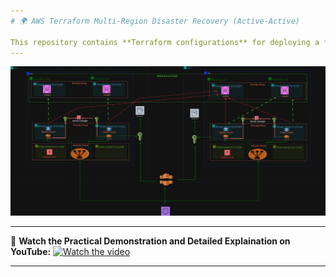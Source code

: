 ```yaml
---
# 🌍 AWS Terraform Multi-Region Disaster Recovery (Active-Active)

This repository contains **Terraform configurations** for deploying a **multi-region, active-active disaster recovery (DR)** setup on AWS. It automates infrastructure provisioning, backup strategies, and failover mechanisms to ensure **high availability** and **business continuity** across regions.
---
```


![Architecture Diagram](image.png)

---

🎥 **Watch the Practical Demonstration and Detailed Explaination on YouTube:**
[![Watch the video](https://img.youtube.com/vi/Nq59SLmlsqE/0.jpg)](https://youtu.be/Nq59SLmlsqE)

---

